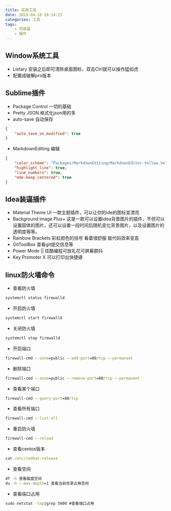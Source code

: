 ```yaml
---
title: 实用工具
date: 2019-04-16 18:14:23
categories: 工具
tags:
    - 可装逼
    - 插件
---
```


Window系统工具
---

* Listary 安装之后即可清除桌面图标，双击Ctrl就可以操作猛如虎
* 配置成破解pro版本

Sublime插件
---

* Package Control 一切的基础
* Pretty JSON 格式化json用的多
* auto-save 自动保存

```json
{
    "auto_save_on_modified": true
}
```

* MarkdownEditing 编辑

```json
{
    "color_scheme": "Packages/MarkdownEditing/MarkdownEditor-Yellow.tmTheme",
    "highlight_line": true,
    "line_numbers": true,
    "mde.keep_centered": true
}
```

Idea装逼插件
---

* Material Theme UI 一款主题插件，可以让你的ide的图标变漂亮
* Background image Plus+ 这是一款可以设置idea背景图片的插件，不但可以设置固体的图片，还可以设置一段时间后随机变化背景图片，以及设置图片的透明度等等。
* Rainbow Brackets 彩虹颜色的括号 看着很舒服 敲代码效率变高
* GitToolBox 查看git提交信息等
* Power Mode || 炫酷编程可放礼花可屏幕颤抖
* Key Promoter X 可以打印出快捷键

linux防火墙命令
---

* 查看防火墙
```cmd
systemctl status firewalld
```
* 开启防火墙
```cmd
systemctl start firewalld
```
* 关闭防火墙
```cmd
systemctl stop firewalld
```
* 开启端口 
```cmd
firewall-cmd --zone=public --add-port=80/tcp --permanent
```
* 删除端口
```cmd
firewall-cmd --zone=public --remove-port=80/tcp --permanent
```
* 查看某个端口 
```cmd
firewall-cmd --query-port=80/tcp 
```
* 查看所有端口
```cmd
firewall-cmd --list-all
```
* 重启防火墙 
```cmd
firewall-cmd --reload
```
* 查看centos版本
```cmd
cat /etc/redhat-release
```
* 查看空间
```cmd
df -h 查看磁盘空间
du -h --max-depth=1 查看当前目录占用空间
```
* 查看端口占用
```cmd
sudo netstat -lnp|grep 5000 #查看端口占用
```
